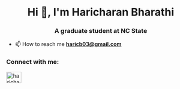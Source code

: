 <h1 align="center">Hi 👋, I'm Haricharan Bharathi</h1>
<h3 align="center">A graduate student at NC State</h3>

- 📫 How to reach me **haricb03@gmail.com**

<h3 align="left">Connect with me:</h3>
<p align="left">
<a href="https://www.linkedin.com/in/haricharan-bharathi/" target="blank"><img align="center" src="https://raw.githubusercontent.com/rahuldkjain/github-profile-readme-generator/master/src/images/icons/Social/linked-in-alt.svg" alt="haricharan bharathi" height="30" width="40" /></a>
</p>


